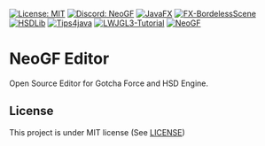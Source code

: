 [![License: MIT](https://img.shields.io/badge/License-MIT-A31F34.svg)](https://github.com/Virtual-World-RE/NeoGF-Editor/LICENSE) 
[![Discord: NeoGF](https://img.shields.io/discord/965953999201271818?label=NeoGF&logo=discord&logoColor=ffffff&color=7389D8&labelColor=6A7EC2)](https://discord.gg/25YUhftWx7)
[![JavaFX](https://img.shields.io/badge/JavaFX-brightgreen)](https://openjfx.io/)
[![FX-BordelessScene](https://img.shields.io/badge/FX--BorderlessScene-4.4.0-yellow)](https://github.com/goxr3plus/FX-BorderlessScene)
[![HSDLib](https://img.shields.io/badge/HSDLib-1.0.0-purple)](https://github.com/Ploaj/HSDLib)
[![Tips4java](https://img.shields.io/badge/Tips4java-ComponentResizer-blue)](https://github.com/tips4java/tips4java)
[![LWJGL3-Tutorial](https://img.shields.io/badge/LWJGL3-Tutorial-red)](https://img.shields.io/badge/LWJGL3-Tutorial-red)
[![NeoGF](https://img.shields.io/badge/NeoGF-1.0%20SNAPSHOT-orange)](https://img.shields.io/badge/NeoGF-1.0%20SNAPSHOT-orange)

# NeoGF Editor
Open Source Editor for Gotcha Force and HSD Engine.


## License

This project is under MIT license (See [LICENSE](https://github.com/Virtual-World-RE/NeoGF-Editor/LICENSE))